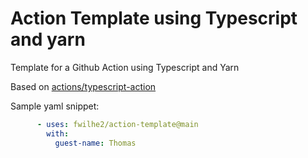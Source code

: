 # Action Template using Typescript and yarn

Template for a Github Action using Typescript and Yarn

Based on [actions/typescript-action](https://github.com/actions/typescript-action)

Sample yaml snippet:

```yaml
      - uses: fwilhe2/action-template@main
        with:
          guest-name: Thomas
```
